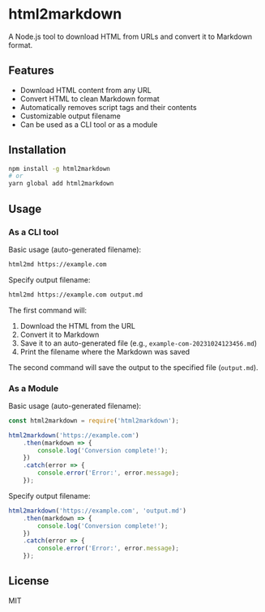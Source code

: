# html2markdown

A Node.js tool to download HTML from URLs and convert it to Markdown format.

## Features

- Download HTML content from any URL
- Convert HTML to clean Markdown format
- Automatically removes script tags and their contents
- Customizable output filename
- Can be used as a CLI tool or as a module

## Installation

```bash
npm install -g html2markdown
# or
yarn global add html2markdown
```

## Usage

### As a CLI tool

Basic usage (auto-generated filename):
```bash
html2md https://example.com
```

Specify output filename:
```bash
html2md https://example.com output.md
```

The first command will:
1. Download the HTML from the URL
2. Convert it to Markdown
3. Save it to an auto-generated file (e.g., `example-com-20231024123456.md`)
4. Print the filename where the Markdown was saved

The second command will save the output to the specified file (`output.md`).

### As a Module

Basic usage (auto-generated filename):
```javascript
const html2markdown = require('html2markdown');

html2markdown('https://example.com')
    .then(markdown => {
        console.log('Conversion complete!');
    })
    .catch(error => {
        console.error('Error:', error.message);
    });
```

Specify output filename:
```javascript
html2markdown('https://example.com', 'output.md')
    .then(markdown => {
        console.log('Conversion complete!');
    })
    .catch(error => {
        console.error('Error:', error.message);
    });
```

## License

MIT
